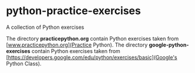 # python-practice-exercises
A collection of Python exercises

The directory __practicepython.org__ contain Python exercises taken from [www.practicepython.org](Practice Python).
The directory __google-python-exercises__ contain Python exercises taken from [https://developers.google.com/edu/python/exercises/basic](Google's Python Class).
